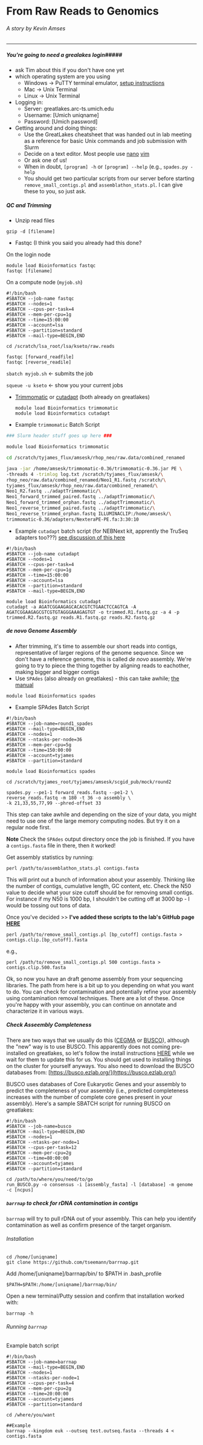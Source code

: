 # From Raw Reads to Genomics
###### A story by Kevin Amses
***
##### You're going to need a grealakes login#####
* ask Tim about this if you don't have one yet
* which operating system are you using
  * Windows -> PuTTY terminal emulator, [setup instructions](https://arc-ts.umich.edu/greatlakes/user-guide/)
  * Mac -> Unix Terminal
  * Linux -> Unix Terminal
* Logging in:
  * Server: greatlakes.arc-ts.umich.edu
  * Username: [Umich uniqname]
  * Password: [Umich password]
* Getting around and doing things:
  * Use the GreatLakes cheatsheet that was handed out in lab meeting as a reference for basic Unix commands and job submission with Slurm
  * Decide on a text editor. Most people use [nano](https://www.howtogeek.com/howto/42980/the-beginners-guide-to-nano-the-linux-command-line-text-editor/) [vim](https://opensource.com/article/19/3/getting-started-vim)
  * Or ask one of us!
  * When in doubt, `[program] -h` or `[program] --help` (e.g., `spades.py -help`
  * You should get two particular scripts from our server before starting `remove_small_contigs.pl` and `assemblathon_stats.pl`. I can give these to you, so just ask.

##### QC and Trimming
* Unzip read files

```
gzip -d [filename]
```

* Fastqc (I think you said you already had this done?

On the login node
```
module load Bioinformatics fastqc
fastqc [filename]
```

On a compute node (`myjob.sh`)

```
#!/bin/bash
#SBATCH --job-name fastqc
#SBATCH --nodes=1
#SBATCH --cpus-per-task=4
#SBATCH --mem-per-cpu=1g
#SBATCH --time=15:00:00
#SBATCH --account=lsa
#SBATCH --partition=standard
#SBATCH --mail-type=BEGIN,END

cd /scratch/lsa_root/lsa/kseto/raw.reads

fastqc [forward_readfile]
fastqc [reverse_readile]
```

`sbatch myjob.sh` <- submits the job

`squeue -u kseto` <- show you your current jobs


* [Trimmomatic](http://www.usadellab.org/cms/uploads/supplementary/Trimmomatic/TrimmomaticManual_V0.32.pdf) or [cutadapt](https://cutadapt.readthedocs.io/en/stable/guide.html) (both already on greatlakes)
  
  ```
  module load Bioinformatics trimmomatic
  module load Bioinformatics cutadapt
  ```
  
* Example `trimmomatic` Batch Script
  

```bash
### Slurm header stuff goes up here ###

module load Bioinformatics trimmomatic

cd /scratch/tyjames_flux/amsesk/rhop_neo/raw.data/combined_renamed

java -jar /home/amsesk/trimmomatic-0.36/trimmomatic-0.36.jar PE \
-threads 4 -trimlog log.txt /scratch/tyjames_flux/amsesk/\
rhop_neo/raw.data/combined_renamed/Neo1_R1.fastq /scratch/\
tyjames_flux/amsesk/rhop_neo/raw.data/combined_renamed/\
Neo1_R2.fastq ../adaptTrimmomatic/\
Neo1_forward_trimmed_paired.fastq ../adaptTrimmomatic/\
Neo1_forward_trimmed_orphan.fastq ../adaptTrimmomatic/\
Neo1_reverse_trimmed_paired.fastq ../adaptTrimmomatic/\
Neo1_reverse_trimmed_orphan.fastq ILLUMINACLIP:/home/amsesk/\
trimmomatic-0.36/adapters/NexteraPE-PE.fa:3:30:10
```

* Example `cutadapt` batch script (for NEBNext kit, apprently the TruSeq adapters too???) [see discussion of this here](https://www.biostars.org/p/149301/)

```
#!/bin/bash
#SBATCH --job-name cutadapt
#SBATCH --nodes=1
#SBATCH --cpus-per-task=4
#SBATCH --mem-per-cpu=1g
#SBATCH --time=15:00:00
#SBATCH --account=lsa
#SBATCH --partition=standard
#SBATCH --mail-type=BEGIN,END

module load Bioinformatics cutadapt
cutadapt -a AGATCGGAAGAGCACACGTCTGAACTCCAGTCA -A AGATCGGAAGAGCGTCGTGTAGGGAAAGAGTGT -o trimmed.R1.fastq.gz -a 4 -p trimmed.R2.fastq.gz reads.R1.fastq.gz reads.R2.fastq.gz
```
##### *de novo* Genome Assembly

* After trimming, it's time to assemble our short reads into contigs, representative of larger regions of the genome sequence. Since we don't have a reference genome, this is called *de novo* assembly. We're going to try to piece the thing together by aligning reads to eachother, making bigger and bigger contigs
* Use `SPAdes` (also already on greatlakes) - this can take awhile; [the manual](http://cab.spbu.ru/files/release3.12.0/manual.html)

```module load Bioinformatics spades```

* Example SPAdes Batch Script

```
#!/bin/bash
#SBATCH --job-name=round1_spades
#SBATCH --mail-type=BEGIN,END
#SBATCH --nodes=1
#SBATCH --ntasks-per-node=36
#SBATCH --mem-per-cpu=5g
#SBATCH --time=150:00:00
#SBATCH --account=tyjames
#SBATCH --partition=standard

module load Bioinformatics spades

cd /scratch/tyjames_root/tyjames/amsesk/scgid_pub/mock/round2

spades.py --pe1-1 forward_reads.fastq --pe1-2 \
reverse_reads.fastq -m 180 -t 36 -o assembly \
-k 21,33,55,77,99 --phred-offset 33
```
This step can take awhile and depending on the size of your data, you might need to use one of the large memory computing nodes. But try it on a regular node first.

**Note** Check the `SPAdes` output directory once the job is finished. If you have a `contigs.fasta` file in there, then it worked!

Get assembly statistics by running:

```
perl /path/to/assemblathon_stats.pl contigs.fasta
```

This will print out a bunch of information about your assembly. Thinking like the number of contigs, cumulative length, GC content, etc. Check the N50 value to decide what your size cutoff should be for removing small contigs. For instance if my N50 is 1000 bp, I shouldn't be cutting off at 3000 bp - I would be tossing out tons of data.

Once you've decided >> **I've added these scripts to the lab's GitHub page [HERE]( https://github.com/Michigan-Mycology/Lab-Code-and-Hacks/tree/master/Computing_SOPs/genomics_scripts)**

```
perl /path/to/remove_small_contigs.pl [bp_cutoff] contigs.fasta > contigs.clip.[bp_cutoff].fasta
```

e.g.,

```
perl /path/to/remove_small_contigs.pl 500 contigs.fasta > contigs.clip.500.fasta
```

Ok, so now you have an draft genome assembly from your sequencing libraries. The path from here is a bit up to you depending on what you want to do. You can check for contamination and potentially refine your assembly using contamination removal techniques. There are a lot of these. Once you're happy with your assembly, you can continue on annotate and characterize it in  various ways.

##### Check Asseembly Completeness #####

There are two ways that we usually do this ([CEGMA](http://korflab.ucdavis.edu/datasets/cegma/) or [BUSCO]()), although the "new" way is to use BUSCO. This apparently does not coming pre-installed on greatlakes, so let's follow the install instructions [HERE](https://gitlab.com/ezlab/busco) while we wait for them to update this for us. You should get used to installing things on the cluster for yourself anyways. You also need to download the BUSCO databases from: [https://busco.ezlab.org/](https://busco.ezlab.org/)

BUSCO uses databases of Core Eukaryotic Genes and your assembly to predict the completeness of your assembly (i.e., predicted completeness increases with the number of complete core genes present in your assembly). Here's a sample SBATCH script for running BUSCO on greatlakes:

```
#!/bin/bash
#SBATCH --job-name=busco
#SBATCH --mail-type=BEGIN,END
#SBATCH --nodes=1
#SBATCH --ntasks-per-node=1
#SBATCH --cpus-per-task=12
#SBATCH --mem-per-cpu=2g
#SBATCH --time=80:00:00
#SBATCH --account=tyjames
#SBATCH --partition=standard

cd /path/to/where/you/need/to/go
run_BUSCO.py -o consensus -i [assembly_fasta] -l [database] -m genome -c [ncpus]
```
##### `barrnap` to check for rDNA contamination in contigs
`barrnap` will try to pull rDNA out of your assembly. This can help you identify contamination as well as confirm presence of the target organism.

###### Installation
```
cd /home/[uniqname]
git clone https://github.com/tseemann/barrnap.git
```

Add /home/[uniqname]/barrnap/bin/ to $PATH in .bash_profile
```
$PATH=$PATH:/home/[uniqname]/barrnap/bin/
```
Open a new terminal/Putty session and confirm that installation worked with:
```
barrnap -h
```

###### Running `barrnap`
Example batch script
```
#!/bin/bash
#SBATCH --job-name=barrnap
#SBATCH --mail-type=BEGIN,END
#SBATCH --nodes=1
#SBATCH --ntasks-per-node=1
#SBATCH --cpus-per-task=4
#SBATCH --mem-per-cpu=2g
#SBATCH --time=20:00:00
#SBATCH --account=tyjames
#SBATCH --partition=standard

cd /where/you/want

##Example
barrnap --kingdom euk --outseq test.outseq.fasta --threads 4 < contigs.fasta


```

